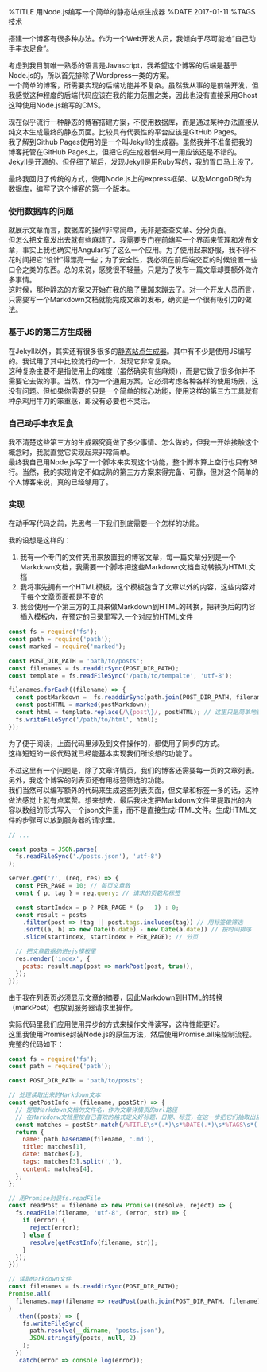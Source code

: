 %TITLE 用Node.js编写一个简单的静态站点生成器
%DATE 2017-01-11
%TAGS 技术

搭建一个博客有很多种办法。作为一个Web开发人员，我倾向于尽可能地“自己动手丰衣足食”。

考虑到我目前唯一熟悉的语言是Javascript，我希望这个博客的后端是基于Node.js的，所以首先排除了Wordpress一类的方案。  
一个简单的博客，所需要实现的后端功能并不复杂。虽然我从事的是前端开发，但我感觉这种程度的后端代码应该在我的能力范围之类，因此也没有直接采用Ghost这种使用Node.js编写的CMS。

现在似乎流行一种静态的博客搭建方案，不使用数据库，而是通过某种办法直接从纯文本生成最终的静态页面。比较具有代表性的平台应该是GitHub Pages。  
我了解到Github Pages使用的是一个叫Jekyll的生成器。虽然我并不准备把我的博客托管在GitHub Pages上，但把它的生成器借来用一用应该还是不错的。Jekyll是开源的。但仔细了解后，发现Jekyll是用Ruby写的，我的胃口马上没了。

最终我回归了传统的方式，使用Node.js上的express框架、以及MongoDB作为数据库，编写了这个博客的第一个版本。

### 使用数据库的问题

就展示文章而言，数据库的操作非常简单，无非是查查文章、分分页面。  
但怎么把文章发出去就有些麻烦了。我需要专门在前端写一个界面来管理和发布文章，事实上我也确实用Angular写了这么一个应用。为了使用起来舒服，我不得不花时间把它“设计”得漂亮一些；为了安全性，我必须在前后端交互的时候设置一些口令之类的东西。总的来说，感觉很不轻量。只是为了发布一篇文章却要额外做许多事情。  
这时候，那种静态的方案又开始在我的脑子里蹦来蹦去了。对一个开发人员而言，只需要写一个Markdown文档就能完成文章的发布，确实是一个很有吸引力的做法。

### 基于JS的第三方生成器

在Jekyll以外，其实还有很多很多的[静态站点生成器](https://www.staticgen.com)。其中有不少是使用JS编写的。我试用了其中比较流行的一个，发现它非常复杂。  
这种复杂主要不是指使用上的难度（虽然确实有些麻烦），而是它做了很多你并不需要它去做的事。当然，作为一个通用方案，它必须考虑各种各样的使用场景，这没有问题。但如果你需要的只是一个简单的核心功能，使用这样的第三方工具就有种杀鸡用牛刀的笨重感，即没有必要也不灵活。

### 自己动手丰衣足食

我不清楚这些第三方的生成器究竟做了多少事情、怎么做的，但我一开始接触这个概念时，我就直觉它实现起来非常简单。  
最终我自己用Node.js写了一个脚本来实现这个功能，整个脚本算上空行也只有38行。当然，我的实现肯定不如成熟的第三方方案来得完备、可靠，但对这个简单的个人博客来说，真的已经够用了。

### 实现

在动手写代码之前，先思考一下我们到底需要一个怎样的功能。

我的设想是这样的：

1. 我有一个专门的文件夹用来放置我的博客文章，每一篇文章分别是一个Markdown文档，我需要一个脚本把这些Markdown文档自动转换为HTML文档
2. 我将事先拥有一个HTML模板，这个模板包含了文章以外的内容，这些内容对于每个文章页面都是不变的
3. 我会使用一个第三方的工具来做Markdown到HTML的转换，把转换后的内容插入模板内，在预定的目录里写入一个对应的HTML文件

```javascript
const fs = require('fs');
const path = require('path');
const marked = require('marked');

const POST_DIR_PATH = 'path/to/posts';
const filenames = fs.readdirSync(POST_DIR_PATH);
const template = fs.readFileSync('/path/to/tempalte', 'utf-8');

filenames.forEach((filename) => {
  const postMarkdown =  fs.readdirSync(path.join(POST_DIR_PATH, filename), 'utf-8');
  const postHTML = marked(postMarkdown);
  const html = template.replace(/\{post\}/, postHTML); // 这里只是简单地查找替换，更复杂的情况可以使用成熟的第三方模板
  fs.writeFileSync('/path/to/html', html);
});
```

为了便于阅读，上面代码里涉及到文件操作的，都使用了同步的方式。  
这样短短的一段代码就已经能基本实现我们所设想的功能了。

不过这里有一个问题是，除了文章详情页，我们的博客还需要每一页的文章列表。另外，我这个博客的列表页还有用标签筛选的功能。  
我们当然可以编写额外的代码来生成这些列表页面，但文章和标签一多的话，这种做法感觉上就有点累赘。想来想去，最后我决定把Markdonw文件里提取出的内容以数组的形式写入一个json文件里，而不是直接生成HTML文件。生成HTML文件的步骤可以放到服务器的请求里。

```javascript
// ...

const posts = JSON.parse(
  fs.readFileSync('./posts.json'), 'utf-8')
);

server.get('/', (req, res) => {
  const PER_PAGE = 10; // 每页文章数
  const { p, tag } = req.query; // 请求的页数和标签

  const startIndex = p ? PER_PAGE * (p - 1) : 0;
  const result = posts
    .filter(post => !tag || post.tags.includes(tag)) // 用标签做筛选
    .sort((a, b) => new Date(b.date) - new Date(a.date)) // 按时间排序
    .slice(startIndex, startIndex + PER_PAGE); // 分页

  // 把文章数据扔进ejs模板里
  res.render('index', {
    posts: result.map(post => markPost(post, true)),
  });
});
```

由于我在列表页必须显示文章的摘要，因此Markdown到HTML的转换（markPost）也放到服务器请求里操作。

实际代码里我们应用使用异步的方式来操作文件读写，这样性能更好。  
这里我使用Promise封装Node.js的原生方法，然后使用Promise.all来控制流程。完整的代码如下：

```javascript
const fs = require('fs');
const path = require('path');

const POST_DIR_PATH = 'path/to/posts';

// 处理读取出来的Markdown文本
const getPostInfo = (filename, postStr) => {
  // 提取Markdown文档的文件名，作为文章详情页的url路径
  // 在Markdonw文档里按自己喜欢的格式定义好标题、日期、标签，在这一步把它们抽取出来
  const matches = postStr.match(/%TITLE\s*(.*)\s*%DATE(.*)\s*%TAGS\s*(.*)\s*([\s\S]*)/);
  return {
    name: path.basename(filename, '.md'),
    title: matches[1],
    date: matches[2],
    tags: matches[3].split(','),
    content: matches[4],
  };
};

// 用Promise封装fs.readFile
const readPost = filename => new Promise((resolve, reject) => {
  fs.readFile(filename, 'utf-8', (error, str) => {
    if (error) {
      reject(error);
    } else {
      resolve(getPostInfo(filename, str));
    }
  });
});

// 读取Markdown文件
const filenames = fs.readdirSync(POST_DIR_PATH);
Promise.all(
  filenames.map(filename => readPost(path.join(POST_DIR_PATH, filename)))
)
  .then((posts) => {
    fs.writeFileSync(
      path.resolve(__dirname, 'posts.json'),
      JSON.stringify(posts, null, 2)
    );
  })
  .catch(error => console.log(error));
```